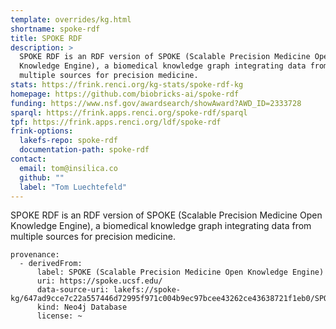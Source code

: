 ```yaml
---
template: overrides/kg.html
shortname: spoke-rdf
title: SPOKE RDF
description: >
  SPOKE RDF is an RDF version of SPOKE (Scalable Precision Medicine Open
  Knowledge Engine), a biomedical knowledge graph integrating data from
  multiple sources for precision medicine.
stats: https://frink.renci.org/kg-stats/spoke-rdf-kg
homepage: https://github.com/biobricks-ai/spoke-rdf
funding: https://www.nsf.gov/awardsearch/showAward?AWD_ID=2333728
sparql: https://frink.apps.renci.org/spoke-rdf/sparql
tpf: https://frink.apps.renci.org/ldf/spoke-rdf
frink-options:
  lakefs-repo: spoke-rdf
  documentation-path: spoke-rdf
contact:
  email: tom@insilica.co
  github: ""
  label: "Tom Luechtefeld"
---
```

SPOKE RDF is an RDF version of SPOKE (Scalable Precision Medicine Open
Knowledge Engine), a biomedical knowledge graph integrating data from multiple
sources for precision medicine.


```
provenance:
  - derivedFrom:
      label: SPOKE (Scalable Precision Medicine Open Knowledge Engine)
      uri: https://spoke.ucsf.edu/
      data-source-uri: lakefs://spoke-kg/647ad9cce7c22a557446d72995f971c004b9ec97bcee43262ce43638721f1eb0/SPOKE.rdf
      kind: Neo4j Database
      license: ~
```
